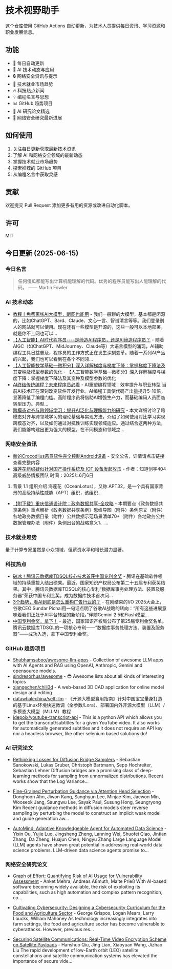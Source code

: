 # 技术视野助手

这个仓库使用 GitHub Actions 自动更新，为技术人员提供每日资讯、学习资源和职业发展信息。

## 功能

- 🔄 每日自动更新
- 🤖 AI 技术动态与应用
- 🔒 网络安全资讯与提示
- 💼 技术就业市场趋势
- 🔥 科技热点新闻
- 💡 编程名言与思想
- 📊 GitHub 趋势项目
- 📝 AI 研究论文精选
- 🔐 网络安全研究最新进展

## 如何使用

1. 关注每日更新获取最新技术资讯
2. 了解 AI 和网络安全领域的最新动态
3. 掌握技术就业市场趋势
4. 探索推荐的 GitHub 项目
5. 从编程名言中获取灵感

## 贡献

欢迎提交 Pull Request 添加更多有用的资源或改进自动化脚本。

## 许可

MIT

## 今日更新 (2025-06-15)

### 今日名言

> 任何傻瓜都能写出计算机能理解的代码。优秀的程序员能写出人能理解的代码。 —— Martin Fowler

### AI 技术动态

- [教程丨免费离线AI大模型，断网也能用](https://i-operation.csdnimg.cn/images/8efd18d5d7054f77a81294a14cd80ad5.png) - 我们一般聊的大模型，基本都是闭源的，比如ChatGPT、Bard、Claude、文心一言、智谱清言等等。我们登录别人的网站就可以使用。现在还有一些模型是开源的，这些一般可以本地部署，就是你不上网也可以...
- [【人工智能】AI时代程序员----是缔造AI程序员，还是AI缔造程序员？](https://i-operation.csdnimg.cn/images/8efd18d5d7054f77a81294a14cd80ad5.png) - 随着AIGC（如ChatGPT、MidJourney、Claude等）大语言模型的涌现，AI辅助编程工具日益普及，程序员的工作方式正在发生深刻变革。随着一系列AI产品的兴起，我们也可以看到在各个不同领...
- [【人工智能数学基础—微积分】深入详解梯度与梯度下降：掌握梯度下降法及其变种及模型参数的优化](https://i-operation.csdnimg.cn/images/8efd18d5d7054f77a81294a14cd80ad5.png) - 【人工智能数学基础—微积分】深入详解梯度与梯度下降：掌握梯度下降法及其变种及模型参数的优化
- [AI终结传统编程？未来程序员必看](https://i-operation.csdnimg.cn/images/8efd18d5d7054f77a81294a14cd80ad5.png) - AI重塑编程领域：效率提升与职业转型 当前AI技术正在深刻改变软件开发行业。AI编程工具使代码产出量提升5-10倍，显著降低了编程门槛。高阶程序员将借助AI增强生产力，而基础编码人员面临转型压力。典型...
- [跨模态对齐与跨领域学习：提升AI泛化与理解能力的研究](https://i-operation.csdnimg.cn/images/8efd18d5d7054f77a81294a14cd80ad5.png) - 本文详细讨论了跨模态对齐与跨领域学习的理论基础与实现方法，介绍了如何使用对比学习实现跨模态对齐，以及如何通过对抗性训练实现领域适应。通过结合这两种方法，我们能够构建出更为强大的模型，在不同模态和领域之...


### 网络安全资讯

- [新的Crocodilus恶意软件完全控制Android设备](https://www.anquanke.com/post/id/308460) - 安全公告，详情请点击链接查看完整内容
- [海莲花组织疑似针对国产操作系统及 IOT 设备发起攻击](https://paper.seebug.org/3328/) - 作者：知道创宇404高级威胁情报团队
时间：2025年6月6日
1. 背景
1.1 组织介绍
海莲花（OceanLotus），又称 APT32，是一个具有国家背景的高级持续性威胁（APT）组织，该组织...
- [【附下载】重庆信通设计院：政务数据共享-全攻略](https://www.4hou.com/posts/gyW3) - 本期要点《政务数据共享条例》重点解析《政务数据共享条例》思维导图（附件）条例原文（附件）各地政务数据目录（附件）公共数据示范场景清单70+（附件）各地政务公共数据管理办法（附件）条例出台的战略意义1、...


### 技术就业趋势

量子计算专家虽然是小众领域，但薪资水平和增长潜力显著。

### 科技热点

- [破冰！腾讯云数据库TDSQL核心技术首获中国专利金奖](https://cloud.tencent.com/developer/article/2530795) - 腾讯在基础软件领域的持续重投入结出硕果。最近，国家知识产权局公布第二十五届专利获奖结果。其中，腾讯云数据库TDSQL的核心专利“数据库事务处理方法、装置及服务器”荣获中国专利金奖，成为数据库技术首次问...
- [3个趋势，看AI到底是怎么重构广告行业的？](https://cloud.tencent.com/developer/article/2530740) - 在刚结束的I/O 2025大会上，谷歌CEO Sundar Pichai用一句话点明了谷歌AI战略的转向：“所有这些进展意味着我们正处于AI平台转型的新阶段。”伴随Gemini 2.5和Flash模型...
- [中国专利金奖，拿下！](https://cloud.tencent.com/developer/article/2530737) - 最近，国家知识产权局公布了第25届专利金奖名单。腾讯云数据库TDSQL的一项核心专利——“数据库事务处理方法、装置及服务器”——成功入选，拿下中国专利金奖。


### GitHub 趋势项目

- [Shubhamsaboo/awesome-llm-apps](https://github.com/Shubhamsaboo/awesome-llm-apps) - Collection of awesome LLM apps with AI Agents and RAG using OpenAI, Anthropic, Gemini and opensource models.
- [sindresorhus/awesome](https://github.com/sindresorhus/awesome) - 😎 Awesome lists about all kinds of interesting topics
- [xiangechen/chili3d](https://github.com/xiangechen/chili3d) - A web-based 3D CAD application for online model design and editing
- [datawhalechina/self-llm](https://github.com/datawhalechina/self-llm) - 《开源大模型食用指南》针对中国宝宝量身打造的基于Linux环境快速微调（全参数/Lora）、部署国内外开源大模型（LLM）/多模态大模型（MLLM）教程
- [jdepoix/youtube-transcript-api](https://github.com/jdepoix/youtube-transcript-api) - This is a python API which allows you to get the transcript/subtitles for a given YouTube video. It also works for automatically generated subtitles and it does not require an API key nor a headless browser, like other selenium based solutions do!




### AI 研究论文

- [Rethinking Losses for Diffusion Bridge Samplers](http://arxiv.org/abs/2506.10982v1) - Sebastian Sanokowski, Lukas Gruber, Christoph Bartmann, Sepp Hochreiter, Sebastian Lehner
  Diffusion bridges are a promising class of deep-learning methods for sampling
from unnormalized distributions. Recent works show that the Log Variance...

- [Fine-Grained Perturbation Guidance via Attention Head Selection](http://arxiv.org/abs/2506.10978v1) - Donghoon Ahn, Jiwon Kang, Sanghyun Lee, Minjae Kim, Jaewon Min, Wooseok Jang, Saungwu Lee, Sayak Paul, Susung Hong, Seungryong Kim
  Recent guidance methods in diffusion models steer reverse sampling by
perturbing the model to construct an implicit weak model and guide generation
aw...

- [AutoMind: Adaptive Knowledgeable Agent for Automated Data Science](http://arxiv.org/abs/2506.10974v1) - Yixin Ou, Yujie Luo, Jingsheng Zheng, Lanning Wei, Shuofei Qiao, Jintian Zhang, Da Zheng, Huajun Chen, Ningyu Zhang
  Large Language Model (LLM) agents have shown great potential in addressing
real-world data science problems. LLM-driven data science agents promise to...



### 网络安全研究论文

- [Graph of Effort: Quantifying Risk of AI Usage for Vulnerability
  Assessment](http://arxiv.org/abs/2503.16392v1) - Anket Mehra, Andreas Aßmuth, Malte Prieß
  With AI-based software becoming widely available, the risk of exploiting its
capabilities, such as high automation and complex pattern recognition, co...

- [Cultivating Cybersecurity: Designing a Cybersecurity Curriculum for the
  Food and Agriculture Sector](http://arxiv.org/abs/2503.16292v1) - George Grispos, Logan Mears, Larry Loucks, William Mahoney
  As technology increasingly integrates into farm settings, the food and
agriculture sector has become vulnerable to cyberattacks. However, previous
res...

- [Securing Satellite Communications: Real-Time Video Encryption Scheme on
  Satellite Payloads](http://arxiv.org/abs/2503.16287v1) - Hanshuo Qiu, Jing Lian, Xiaoyuan Wang, Jizhao Liu
  The rapid development of low-Earth orbit (LEO) satellite constellations and
satellite communication systems has elevated the importance of secure vide...


